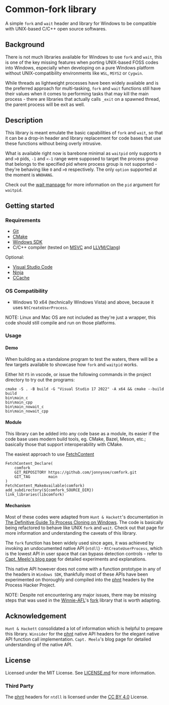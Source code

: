 # Common-fork library

A simple `fork` and `wait` header and library for Windows to be compatible with UNIX-based C/C++ open source softwares.

## Background
There is not much libraries available for Windows to use `fork` and `wait`, this is one of the key missing features when porting UNIX-based FOSS codes into Windows, especially when developing on a pure Windows platform without UNIX-compatibility environments like `WSL`, `MSYS2` or `Cygwin`.

While threads as lightweight processes have been widely available and is the preferred approach for multi-tasking, `fork` and `wait` functions still have their values when it comes to performing tasks that may kill the main process - there are libraries that actually calls `_exit` on a spawned thread, the parent process will be exit as well.

## Description
This library is meant emulate the basic capabilities of `fork` and `wait`, so that it can be a drop-in header and library replacement for code bases that use these functions without being overly intrusive.

What is available right now is barebone minimal as `waitpid` only supports `0` and `>0` pids, `-1` and `<-1` range were supposed to target the process group that belongs to the specified pid where process group is not supported - they're behaving like `0` and `>0` respectively. The only `option` supported at the moment is `WNOHANG`.

Check out the [wait manpage](https://manpages.ubuntu.com/manpages/jammy/en/man2/wait.2.html) for more information on the `pid` argument for `waitpid`.

## Getting started

### Requirements
- [Git](https://git-scm.com/downloads)
- [CMake](https://cmake.org/download/)
- [Windows SDK](https://developer.microsoft.com/en-us/windows/downloads/windows-sdk/)
- C/C++ compiler (tested on [MSVC](https://visualstudio.microsoft.com/visual-cpp-build-tools/) and [LLVM/Clang](https://releases.llvm.org/download.html))

Optional:
- [Visual Studio Code](https://code.visualstudio.com/download)
- [Ninja](https://ninja-build.org/)
- [CCache](https://ccache.dev/download.html)

### OS Compatibility
- Windows 10 x64 (technically Windows Vista) and above, because it uses `NtCreateUserProcess`.

NOTE: Linux and Mac OS are not included as they're just a wrapper, this code should still compile and run on those platforms.

### Usage
#### Demo
When building as a standalone program to test the waters, there will be a few targets available to showcase how `fork` and `waitpid` works.

Either hit `F5` in vscode, or issue the following commands in the project directory to try out the programs:
```
cmake -S . -B build -G "Visual Studio 17 2022" -A x64 && cmake --build build
bin\main_c
bin\main_cpp
bin\main_nowait_c
bin\main_nowait_cpp
```

#### Module
This library can be added into any code base as a module, its easier if the code base uses modern build tools, eg. CMake, Bazel, Meson, etc.; basically those that support interoperability with CMake.

The easiest approach to use [FetchContent](https://cmake.org/cmake/help/latest/module/FetchContent.html#typical-case)
```
FetchContent_Declare(
    comfork
    GIT_REPOSITORY https://github.com/jonnysoe/comfork.git
    GIT_TAG        main
)
FetchContent_MakeAvailable(comfork)
add_subdirectory(${comfork_SOURCE_DIR})
link_libraries(libcomfork)
```

#### Mechanism
Most of these codes were adapted from `Hunt & Hackett`'s documentation in [The Definitive Guide To Process Cloning on Windows](https://github.com/huntandhackett/process-cloning?tab=readme-ov-file#the-definitive-guide-to-process-cloning-on-windows). The code is basically being refactored to behave like UNIX `fork` and `wait`. Check out that page for more information and understanding the caveats of this library.

The `fork` function has been widely used since ages, it was achieved by invoking an undocumented native API (`ntdll`) - `RtCreateUserProcess`, which is the lowest API in user space that can bypass detection controls - refer to [Capt. Meelo's blog page](https://captmeelo.com/redteam/maldev/2022/05/10/ntcreateuserprocess.html) for detailed experiments and explanations.

This native API however does not come with a function prototype in any of the headers in `Windows SDK`, thankfully most of these APIs have been experimented on thoroughly and compiled into the [phnt](https://github.com/winsiderss/phnt) headers by the Process Hacker Project.

NOTE: Despite not encountering any major issues, there may be missing steps that was used in the [Winnie-AFL](https://github.com/sslab-gatech/winnie)'s [fork](https://github.com/sslab-gatech/winnie/blob/master/forklib/fork.cpp) library that is worth adapting.

## Acknowledgement
`Hunt & Hackett` consolidated a lot of information which is helpful to prepare this library.
`Winsider` for the [phnt](https://github.com/winsiderss/phnt) native API headers for the elegant native API function call implementation.
`Capt. Meelo`'s blog page for detailed understanding of the native API.

## License
Licensed under the MIT License. See [LICENSE.md](./LICENSE.md) for more information.

### Third Party
The [phnt](https://github.com/winsiderss/phnt) headers for `ntdll` is licensed under the [CC BY 4.0](https://creativecommons.org/licenses/by/4.0/) License.